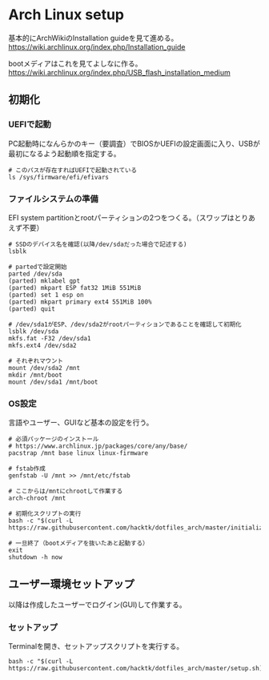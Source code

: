# Arch Linux setup

基本的にArchWikiのInstallation guideを見て進める。  
https://wiki.archlinux.org/index.php/Installation_guide

bootメディアはこれを見てよしなに作る。  
https://wiki.archlinux.org/index.php/USB_flash_installation_medium

## 初期化

### UEFIで起動
PC起動時になんらかのキー（要調査）でBIOSかUEFIの設定画面に入り、USBが最初になるよう起動順を指定する。

```
# このパスが存在すればUEFIで起動されている
ls /sys/firmware/efi/efivars
```

### ファイルシステムの準備
EFI system partitionとrootパーティションの2つをつくる。（スワップはとりあえず不要）

```
# SSDのデバイス名を確認(以降/dev/sdaだった場合で記述する)
lsblk

# partedで設定開始
parted /dev/sda
(parted) mklabel gpt
(parted) mkpart ESP fat32 1MiB 551MiB
(parted) set 1 esp on
(parted) mkpart primary ext4 551MiB 100%
(parted) quit

# /dev/sda1がESP、/dev/sda2がrootパーティションであることを確認して初期化
lsblk /dev/sda
mkfs.fat -F32 /dev/sda1
mkfs.ext4 /dev/sda2

# それぞれマウント
mount /dev/sda2 /mnt
mkdir /mnt/boot
mount /dev/sda1 /mnt/boot
```

### OS設定
言語やユーザー、GUIなど基本の設定を行う。

```
# 必須パッケージのインストール
# https://www.archlinux.jp/packages/core/any/base/
pacstrap /mnt base linux linux-firmware

# fstab作成
genfstab -U /mnt >> /mnt/etc/fstab

# ここからは/mntにchrootして作業する
arch-chroot /mnt

# 初期化スクリプトの実行
bash -c "$(curl -L https://raw.githubusercontent.com/hacktk/dotfiles_arch/master/initialize.sh)"

# 一旦終了（bootメディアを抜いたあと起動する）
exit
shutdown -h now
```

## ユーザー環境セットアップ

以降は作成したユーザーでログイン(GUI)して作業する。

### セットアップ
Terminalを開き、セットアップスクリプトを実行する。

```
bash -c "$(curl -L https://raw.githubusercontent.com/hacktk/dotfiles_arch/master/setup.sh)"
```
